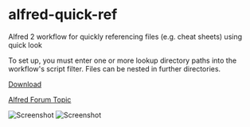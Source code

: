 alfred-quick-ref
================================

Alfred 2 workflow for quickly referencing files (e.g. cheat sheets) using quick look

To set up, you must enter one or more lookup directory paths into the workflow's script filter. Files can be nested in further directories.


[Download](https://raw.github.com/mwaterfall/alfred-quick-ref/master/quick-ref.alfredworkflow)

[Alfred Forum Topic](http://www.alfredforum.com/topic/.../)

![Screenshot](https://raw.github.com/mwaterfall/alfred-quick-ref/master/screenshot-1.png)
![Screenshot](https://raw.github.com/mwaterfall/alfred-quick-ref/master/screenshot-2.png)
